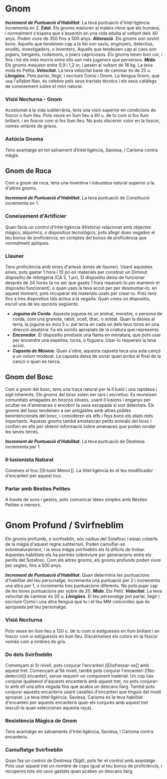 # Gnom

***Increment de Puntuació d'Habilitat***. La teva puntuació d'Intel·ligència incrementa en 2.
***Edat***. Els gnoms maduren al mateix ritme que els humans, i normalment s'espera que s'assentin en una vida adulta al voltant dels 40 anys. Poden viure de 350 fins a 500 anys.
***Alineació***. Els gnoms son sovint bons. Aquells que tendeixen cap a la llei son savis, enginyers, detectius, erudits, investigadors, o inventors. Aquells que tendeixen cap al caos son joglars, bergants, rodamons, o joiers capriciosos. Els gnoms tenen bon cor, i fins i tot els més murris entre ells son més juganers que perversos.
***Mida***. Els gnoms mesuren entre 0,9 i 1,2 m, i pesen al voltant de 18 kg. La teva mida és Petita.
***Velocitat***. La teva velocitat base de caminar és de 25 u.
***Llengües***. Pots parlar, llegir, i escriure Comú i Gnom. La llengua Gnom, que usa l'alfabet Nan, és cèlebre pels seus tractats tècnics i els seus catàlegs de coneixement sobre el món natural.

### Visió Nocturna - Gnom
Acostumat a la vida subterrània, tens una visió superior en condicions de foscor o llum lleu. Pots veure en llum lleu a 60 u. de tu com si fos llum brillant, i en foscor com si fos llum lleu. No pots discernir color en la foscor, només ombres de grisos.
### Astúcia Gnoma
Tens avantatge en tot salvament d'Intel·ligència, Saviesa, i Carisma contra màgia.


## Gnom de Roca
Com a gnom de roca, tens una inventiva i robustesa natural superior a la d'altres gnoms.

***Increment de Puntuació d'Habilitat***. La teva puntuació de Constitució incrementa en 1.

### Coneixement d'Artificier
Quan facis un control d'Intel·ligència (Història) relacionat amb objectes màgics, alquímics, o dispositius tecnològics, pots afegir dues vegades el teu bonus de proficiència, en comptes del bonus de proficiència que normalment apliques.
### Llauner
Tens proficiència amb eines d'artesà (eines de llauner). Usant aquestes eines, pots gastar 1 hora i 10 po en materials per construir un Diminut dispositiu de rellotgeria (CA 5, 1 pv). El dispositiu deixa de funcionar després de 24 hores (a no ser que gastis 1 hora reparant-lo per mantenir el dispositiu funcionant), o quan uses la teva acció per per desmuntar-lo; en aquest moment, pots recuperar els materials usats per crear-lo. Pots tenir fins a tres dispositius tals actius a la vegada.
Quan crees un dispositiu, escull una de les opcions següents:

- ***Joguina de Corda***. Aquesta joguina és un animal, monstre, o persona de corda, com una granota, ratolí, ocell, drac, o soldat. Quan la deixes al terra, la joguina es mou 5 u. pel terra en cada un dels teus torns en una direcció aleatòria. Fa els sorolls apropiats de la criatura que representa.
- ***Encenedor***. El dispositiu produeix una flama en miniatura, que pots usar per encendre una espelma, torxa, o foguera. Usar-lo requereix la teva acció.
- ***Capseta de Música***. Quan s'obre, aquesta capseta toca una sola cançó a un volum moderat. La capseta deixa de sonar quan arriba al final de la cançó o quan es tanca.


## Gnom del Bosc
Com a gnom del bosc, tens una traça natural per la il·lusió i una rapidesa i sigil inherents. Els gnoms del bosc solen ser rars i secretius. Es reuneixen comunitats amagades en boscos silvans, usant il·lusions i enganys per ocultar-se d'amenaces o encobrir la seva escapada si son detectats. Els gnoms del bosc tendeixen a ser amigables amb altres pobles benintencionats del bosc, i consideren els elfs i feys bons els aliats més importants. Aquests gnoms també amistancen petits animals del bosc i confien en ells per obtenir informació sobre amenaces que poden rondar les seves terres.

***Increment de Puntuació d'Habilitat***. La teva puntuació de Destresa incrementa per 1.

### Il·lusionista Natural
Coneixes el truc [[Il·lusió Menor]]. La Intel·ligència és el teu modificador d'encanteri per aquest truc.
### Parlar amb Bèsties Petites
A través de sons i gestos, pots comunicar idees simples amb Bèsties Petites o menors.



# Gnom Profund / Svirfneblim

Els gnoms profunds, o svirfneblin, són nadius del Sotafosc i estan coberts de la màgia d'aquest regne subterrani. Poden camuflar-se sobrenaturalment, i la seva màgia svirfneblin els fa difícils de trobar. Aquestes habilitats els ha permès sobreviure per generacions entre els perills del Sotafosc.
Com els altres gnoms, els gnoms profunds poden viure per segles, fins a 500 anys.

***Increment de Puntuació d'Habilitat***. Quan determinis les puntuacions d'habilitat del teu personatge, incrementa una puntuació per 2 i incrementa una altra per 1, o incrementa tres puntuacions diferents. No pots pujar cap de les teves puntuacions per sobre de 20.
***Mida***. Ets Petit.
***Velocitat***. La teva velocitat de caminar és 30 u.
***Llengües***. El teu personatge pot parlar, llegir i escriure Comú i una altra llengua que tu i el teu MM concordeu que és apropiada pel teu personatge.

### Visió Nocturna
Pots veure en llum lleu a 120 u. de tu com si estiguessis en llum brillant i en foscor com si estiguessis en llum lleu. Discerneixes els colors en la foscor només com a ombres de gris.
### Do dels Svirfneblin
Començant al 3r nivell, pots conjurar l'encanteri [[Disfressar-se]] amb aquest tret. Començant al 5è nivell, també pots conjurar l'encanteri [[No-detecció]] encanteri, sense requerir un component material. Un cop has conjurat qualsevol d'aquests encanteris amb aquest tret, no pots conjurar-lo amb ell una altra vegada fins que acabis un descans llarg. També pots conjurar aquests encanteris usant caselles d'encanteri que tinguis del nivell apropiat.
La teva Intel·ligència, Saviesa, Carisma és la teva habilitat d'encanteri per aquests encanteris quan els conjures amb aquest tret (escull-la quan selecciones aquesta raça).
### Resistència Màgica de Gnom
Tens avantatge en salvaments d'Intel·ligència, Saviesa, i Carisma contra encanteris.
### Camuflatge Svirfneblin
Quan fas un control de Destresa (Sigil), pots fer el control amb avantatge. Pots usar aquest tret un nombre de cops igual al teu bonus de proficiència, i recuperes tots els usos gastats quan acabes un descans llarg.